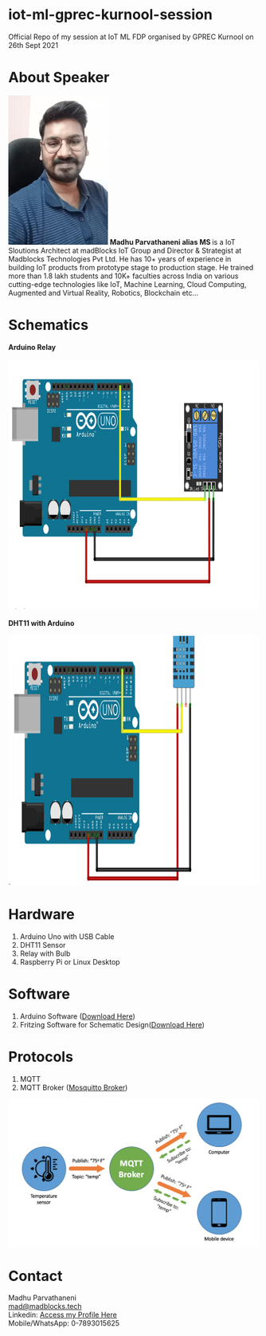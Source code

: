 # iot-ml-gprec-kurnool-session
Official Repo of my session at IoT ML FDP organised by GPREC Kurnool on 26th Sept 2021

# About Speaker
<img src="https://github.com/madblocksgit/ETAI-2021---VSSUT-11th-aug-iot-session/blob/main/maddy.jpg" height="300" width="200" />
<b>Madhu Parvathaneni alias MS </b>is a IoT Sloutions Architect at madBlocks IoT Group and Director & Strategist at Madblocks Technologies Pvt Ltd. He has 10+ years of experience in building IoT products from prototype stage to production stage. He trained more than 1.8 lakh students and 10K+ faculties across India on various cutting-edge technologies like IoT, Machine Learning, Cloud Computing, Augmented and Virtual Reality, Robotics, Blockchain etc...

# Schematics
<b>Arduino Relay </b> <br/> <br/>
<img src="https://github.com/madblocksgit/ETAI-2021---VSSUT-11th-aug-iot-session/blob/main/arduino-relay.png" height="500" width="1000"/>
<Br/><br/>
<b>DHT11 with Arduino </b><br/><Br/>
<img src="https://github.com/madblocksgit/ETAI-2021---VSSUT-11th-aug-iot-session/blob/main/dht11-arduino.png" height="500" width="1000"/>

# Hardware
1. Arduino Uno with USB Cable
2. DHT11 Sensor
3. Relay with Bulb 
4. Raspberry Pi or Linux Desktop

# Software
1. Arduino Software (<a href="https://arduino.cc">Download Here</a>)
2. Fritzing Software for Schematic Design(<a href="https://onedrive.live.com/?authkey=%21AJ4yupk5PGV2vs0&cid=56559D033B70DDA3&id=56559D033B70DDA3%21929397&parId=56559D033B70DDA3%211006996&action=locate">Download Here</a>)

# Protocols
1. MQTT 
2. MQTT Broker (<a href="https://mosquitto.org">Mosquitto Broker</a>)

<img src="https://github.com/madblocksgit/ETAI-2021---VSSUT-11th-aug-iot-session/blob/main/MQTT_1.png" />

# Contact
Madhu Parvathaneni <br/>
mad@madblocks.tech <br/>
Linkedin: <a href="https://linkedin.com/in/MadhuPIoT">Access my Profile Here </a> <br/>
Mobile/WhatsApp: 0-7893015625
